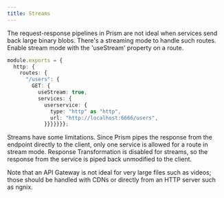 ```yaml
---
title: Streams
---
```


The request-response pipelines in Prism are not ideal when services send back large binary blobs. There's a streaming mode to handle such routes. Enable stream mode with the 'useStream' property on a route.

```ts
module.exports = {
  http: {
    routes: {
      "/users": {
        GET: {
          useStream: true,
          services: {
            userservice: {
              type: "http" as "http",
              url: "http://localhost:6666/users",
            }}}}}}};
```

Streams have some limitations. Since Prism pipes the response from the endpoint directly to the client, only one service is allowed for a route in stream mode. Response Transformation is disabled for streams, so the response from the service is piped back unmodified to the client.

Note that an API Gateway is not ideal for very large files such as videos; those should be handled with CDNs or directly from an HTTP server such as ngnix.